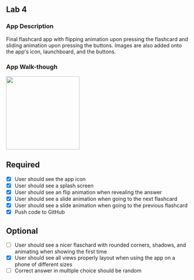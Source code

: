 ## Lab 4

### App Description
Final flashcard app with flipping animation upon pressing the flashcard and sliding animation upon pressing the buttons. Images are also added onto the app's icon, launchboard, and the buttons.

### App Walk-though

<img src="http://g.recordit.co/E5V8jMPbb8.gif" width=200><br>


## Required
- [x] User should see the app icon 
- [x] User should see a splash screen
- [x] User should see an flip animation when revealing the answer
- [x] User should see a slide animation when going to the next flashcard
- [x] User should see a slide animation when going to the previous flashcard
- [x] Push code to GitHub
## Optional
- [ ] User should see a nicer flaschard with rounded corners, shadows, and animating when showing the first time
- [x] User should see all views properly layout when using the app on a phone of different sizes
- [ ] Correct answer in multiple choice should be random
